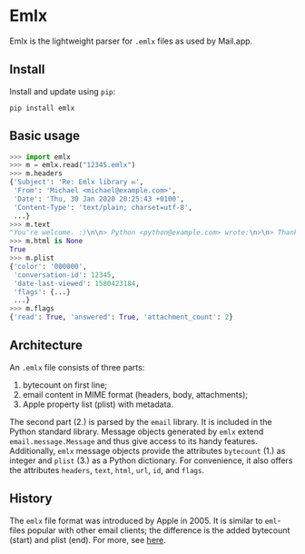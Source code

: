 Emlx
=====

Emlx is the lightweight parser for `.emlx` files as used by Mail.app.


Install
-------

Install and update using `pip`:

```
pip install emlx
```


Basic usage
-----------

```python
>>> import emlx
>>> m = emlx.read("12345.emlx")
>>> m.headers
{'Subject': 'Re: Emlx library ✉️',
 'From': 'Michael <michael@example.com>',
 'Date': 'Thu, 30 Jan 2020 20:25:43 +0100',
 'Content-Type': 'text/plain; charset=utf-8',
 ...}
>>> m.text
"You're welcome. :)\n\n> Python <python@example.com> wrote:\n>\n> Thank you!\n\n"
>>> m.html is None
True
>>> m.plist
{'color': '000000',
 'conversation-id': 12345,
 'date-last-viewed': 1580423184,
 'flags': {...}
 ...}
>>> m.flags
{'read': True, 'answered': True, 'attachment_count': 2}
```


Architecture
------------

An `.emlx` file consists of three parts:

1. bytecount on first line;
2. email content in MIME format (headers, body, attachments);
3. Apple property list (plist) with metadata.

The second part (2.) is parsed by the `email` library. It is included in the Python standard library. Message objects generated by `emlx` extend `email.message.Message` and thus give access to its handy features. Additionally, `emlx` message objects provide the attributes `bytecount` (1.) as integer and `plist` (3.) as a Python dictionary. For convenience, it also offers the attributes `headers`, `text`, `html`, `url`, `id`, and `flags`.


History
-------

The `emlx` file format was introduced by Apple in 2005. It is similar to `eml`-files popular with other email clients; the difference is the added bytecount (start) and plist (end). For more, see [here](https://en.wikipedia.org/wiki/Email#Filename_extensions).

